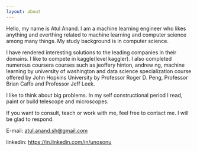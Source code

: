 ```yaml
---
layout: about
---
```


Hello, my name is Atul Anand. I am a machine learning engineer who likes anything and everthing related to machine learning and computer science among many things. My study background is in computer science.

I have rendered interesting solutions to the leading companies in their domains. I like to compete in kaggle(level kaggler). I also completed numerous coursera courses such as jeoffery hinton, andrew ng, machine learning by university of washington and data science specialization course offered by John Hopkins University by Professor Roger D. Peng, Professor Brian Caffo and Professor Jeff Leek. 

I like to think about big problems. In my self constructional period I read, paint or build telescope and microscopes.

If you want to consult, teach or work with me, feel free to contact me. I will be glad to respond.

E-mail: atul.anand.sh@gmail.com

linkedin: https://in.linkedin.com/in/unosonu

